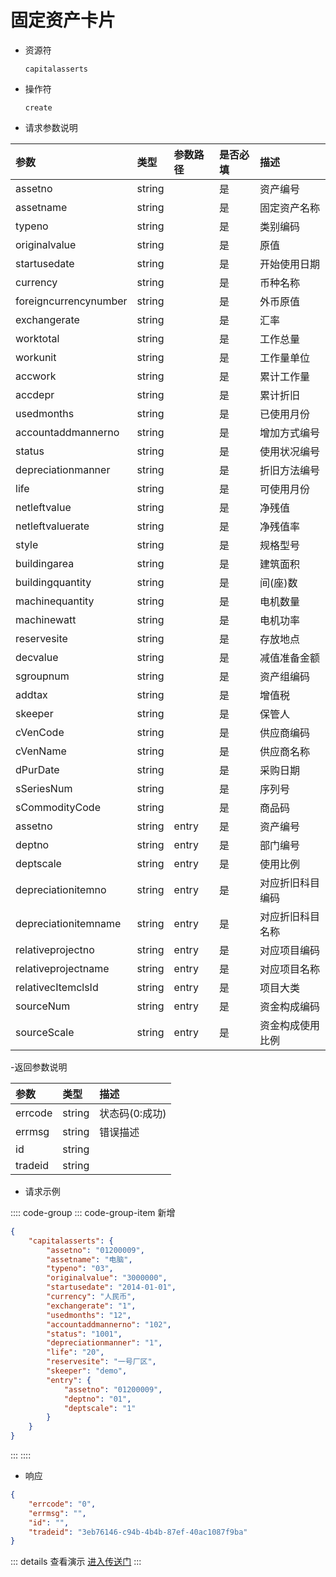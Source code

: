 # 固定资产卡片

- 资源符

  `capitalasserts`
  
- 操作符

  `create`

- 请求参数说明

|参数|类型|参数路径|是否必填|描述|
|:-|:-|:-|:-|:-|
|assetno|string||是|资产编号|
|assetname|string||是|固定资产名称|
|typeno|string||是|类别编码|
|originalvalue|string||是|原值|
|startusedate|string||是|开始使用日期|
|currency|string||是|币种名称|
|foreigncurrencynumber|string||是|外币原值|
|exchangerate|string||是|汇率|
|worktotal|string||是|工作总量|
|workunit|string||是|工作量单位|
|accwork|string||是|累计工作量|
|accdepr|string||是|累计折旧|
|usedmonths|string||是|已使用月份|
|accountaddmannerno|string||是|增加方式编号|
|status|string||是|使用状况编号|
|depreciationmanner|string||是|折旧方法编号|
|life|string||是|可使用月份|
|netleftvalue|string||是|净残值|
|netleftvaluerate|string||是|净残值率|
|style|string||是|规格型号|
|buildingarea|string||是|建筑面积|
|buildingquantity|string||是|间(座)数|
|machinequantity|string||是|电机数量|
|machinewatt|string||是|电机功率|
|reservesite|string||是|存放地点|
|decvalue|string||是|减值准备金额|
|sgroupnum|string||是|资产组编码|
|addtax|string||是|增值税|
|skeeper|string||是|保管人|
|cVenCode|string||是|供应商编码|
|cVenName|string||是|供应商名称|
|dPurDate|string||是|采购日期|
|sSeriesNum|string||是|序列号|
|sCommodityCode|string||是|商品码|
|assetno|string|entry|是|资产编号|
|deptno|string|entry|是|部门编号|
|deptscale|string|entry|是|使用比例|
|depreciationitemno|string|entry|是|对应折旧科目编码|
|depreciationitemname|string|entry|是|对应折旧科目名称|
|relativeprojectno|string|entry|是|对应项目编码|
|relativeprojectname|string|entry|是|对应项目名称|
|relativecItemclsId|string|entry|是|项目大类|
|sourceNum|string|entry|是|资金构成编码|
|sourceScale|string|entry|是|资金构成使用比例|

-返回参数说明

|参数|类型|描述|
|:-|:-|:-|
|errcode|string|状态码(0:成功)|
|errmsg|string|错误描述|
|id|string||
|tradeid|string||

- 请求示例

:::: code-group
::: code-group-item 新增

```json
{
    "capitalasserts": {
        "assetno": "01200009",
        "assetname": "电脑",
        "typeno": "03",
        "originalvalue": "3000000",
        "startusedate": "2014-01-01",
        "currency": "人民币",
        "exchangerate": "1",
        "usedmonths": "12",
        "accountaddmannerno": "102",
        "status": "1001",
        "depreciationmanner": "1",
        "life": "20",
        "reservesite": "一号厂区",
        "skeeper": "demo",
        "entry": {
            "assetno": "01200009",
            "deptno": "01",
            "deptscale": "1"
        }
    }
}
```

:::
::::

- 响应

```json
{
    "errcode": "0",
    "errmsg": "",
    "id": "",
    "tradeid": "3eb76146-c94b-4b4b-87ef-40ac1087f9ba"
}
```

::: details 查看演示
[进入传送门](/images/erp/gif/capitalasserts.gif)
:::

